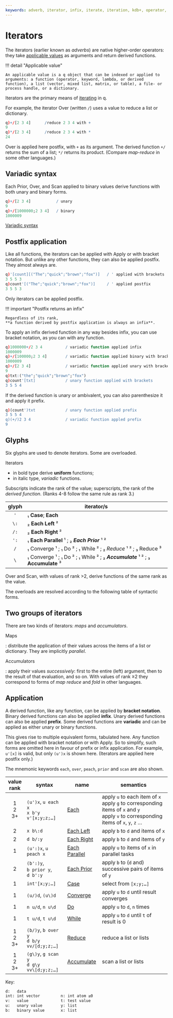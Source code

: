 ```yaml
---
keywords: adverb, iterator, infix, iterate, iteration, kdb+, operator, postfix, unary, value, variadic
---
```



# Iterators


The iterators (earlier known as _adverbs_) are native higher-order operators: they take [applicable values](../basics/glossary.md#applicable-value) as arguments and return derived functions.

!!! detail "Applicable value"

    An applicable value is a q object that can be indexed or applied to arguments: a function (operator, keyword, lambda, or derived function), a list (vector, mixed list, matrix, or table), a file- or process handle, or a dictionary.

Iterators are the primary means of [iterating](../basics/iteration.md) in q.

For example, the iterator Over (written `/`) uses a value to reduce a list or dictionary.

```q
q)+/[2 3 4]      /reduce 2 3 4 with +
9
q)*/[2 3 4]      /reduce 2 3 4 with *
24
```

Over is applied here postfix, with `+` as its argument. 
The derived function `+/` returns the sum of a list; `*/` returns its product.
(Compare _map-reduce_ in some other languages.)


## Variadic syntax

Each Prior, Over, and Scan applied to binary values derive functions with both unary and binary forms.

```q
q)+/[2 3 4]           / unary
9
q)+/[1000000;2 3 4]   / binary
1000009
```

<i class="far fa-hand-point-right"></i> 
[Variadic syntax](../basics/variadic.md)


## Postfix application

Like all functions, the iterators can be applied with Apply or with bracket notation. 
But unlike any other functions, they can also be applied postfix. They  almost always are.

```q
q)'[count][("The";"quick";"brown";"fox")]   / ' applied with brackets
3 5 5 3
q)count'[("The";"quick";"brown";"fox")]     / ' applied postfix
3 5 5 3
```

Only iterators can be applied postfix.


!!! important "Postfix returns an infix"

    Regardless of its rank,
    **a function derived by postfix application is always an infix**. 

To apply an infix derived function in any way besides infix, you can use bracket notation, as you can with any function.

```q
q)1000000+/2 3 4          / variadic function applied infix
1000009
q)+/[100000;2 3 4]        / variadic function applied binary with brackets
1000009
q)+/[2 3 4]               / variadic function applied unary with brackets
9
q)txt:("the";"quick";"brown";"fox")
q)count'[txt]             / unary function applied with brackets
3 5 5 4
```

If the derived function is unary or ambivalent, you can also parenthesize it and apply it prefix.

```q
q)(count')txt             / unary function applied prefix
3 5 5 4
q)(+/)2 3 4               / variadic function appled prefix
9
```


## Glyphs

Six glyphs are used to denote iterators. Some are overloaded.

Iterators 

-   in bold type derive **uniform** functions;
-   in italic type, _variadic_ functions.

Subscripts indicate the rank of the value; superscripts, the rank of the _derived function_. (Ranks 4-8 follow the same rule as rank 3.)

glyph | iterator/s
:----:|------------------------------------------
`'`   | ₁ **Case**; **Each**
`\:`  | ₂ **Each Left** ²
`/:`  | ₂ **Each Right** ²
`':`  | ₁ **Each Parallel** ¹ ; ₂ **_Each Prior_** ¹ ²
`/`   | ₁ Converge ¹ ; ₁ Do ² ; ₁ While ² ; ₂ _Reduce_ ¹ ² ; ₃ Reduce ³
`\`   | ₁ Converge ¹ ; ₁ Do ² ; ₁ While ² ; ₂ **_Accumulate_** ¹ ² ; ₃ **Accumulate** ³

Over and Scan, with values of rank >2, derive functions of the same rank as the value.

The overloads are resolved according to the following table of syntactic forms. 


## Two groups of iterators

There are two kinds of iterators: _maps_ and _accumulators_. 

Maps

: distribute the application of their values across the items of a list or dictionary. They are implicitly _parallel_.

Accumulators

: apply their values _successively_: first to the entire (left) argument, then to the result of that evaluation, and so on. With values of rank ≥2 they correspond to forms of _map reduce_ and _fold_ in other languages. 


## Application

A derived function, like any function, can be applied by **bracket notation**. 
Binary derived functions can also be applied **infix**. 
Unary derived functions can also be applied **prefix**. 
Some derived functions are **variadic** and can be applied as either unary or binary functions. 

This gives rise to multiple equivalent forms, tabulated here.
Any function can be applied with bracket notation or with Apply.
So to simplify, such forms are omitted here in favour of prefix or infix application. 
For example, `u'[x]` is valid, but only `(u')x` is shown here.
(Iterators are applied here postfix only.)

The mnemonic keywords `each`, `over`, `peach`, `prior` and `scan` are also shown.

value<br>rank | syntax                                            | name                                           | semantics
:------------:|---------------------------------------------------|------------------------------------------------|------------------------------------------------------
1<br>2<br>3+  | `(u')x`, `u each x`<br>`x b'y`<br>`v'[x;y;z;…]`   | [Each](maps.md#each)                           | apply `u` to each item of `x`<br>apply `g` to corresponding items of `x` and `y`<br>apply `v` to corresponding items of `x`, `y`, `z` …
2             | `x b\:d`                                          | [Each Left](maps.md#each-left-and-each-right)  | apply `b` to `d` and items of `x`
2             | `d b/:y`                                          | [Each Right](maps.md#each-left-and-each-right) | apply `b` to `d` and items of `y`
1             | `(u':)x`, `u peach x`                             | [Each Parallel](maps.md#each-parallel)         | apply `u` to items of `x` in parallel tasks
2             | `(b':)y`,<br>`b prior y`,<br>`d b':y`             | [Each Prior](maps.md#each-prior)               | apply `b` to (`d` and) successive pairs of items of `y`
1             | `int'[x;y;…]`                                     | [Case](maps.md#case)                           | select from `[x;y;…]`
1             | `(u/)d`, `(u\)d`                                  | [Converge](accumulators.md#converge)           | apply `u` to `d` until result converges
1             | `n u/d`, `n u\d`                                  | [Do](accumulators.md#do)                       | apply `u` to `d`, `n` times
1             | `t u/d`, `t u\d`                                  | [While](accumulators.md#while)                 | apply `u` to `d` until `t` of result is 0
1<br>2<br>3+  | `(b/)y`, `b over y`<br>`d b/y`<br>`vv/[d;y;z;…]`  | [Reduce](accumulators.md#binary-values)     | reduce a list or lists 
1<br>2<br>3+  | `(g\)y`, `g scan y`<br>`d g\y`<br>`vv\[d;y;z;…]`  | [Accumulate](accumulators.md#binary-values) | scan a list or lists 

Key: 

```txt
d:   data                 
int: int vector         n: int atom ≥0 
v:   value              t: test value
u:   unary value        y: list
b:   binary value       x: list
```


